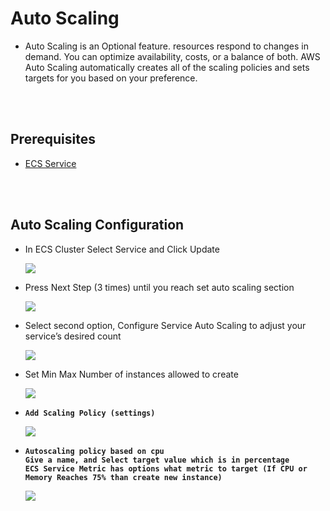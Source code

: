# Auto Scaling
- Auto Scaling is an Optional feature. resources respond to changes in demand. You can optimize availability, costs, or a balance of both. AWS Auto Scaling automatically creates all of the scaling policies and sets targets for you based on your preference.


<br/>
<br/>

## Prerequisites
- [ECS Service](https://github.com/cyber-netics/testX/blob/main/.assets/ecs/ecscluster.md#ecs-cluster)

<br/>
<br/>


## Auto Scaling Configuration
- In ECS Cluster Select Service and Click Update
  <p>
    <img src="https://github.com/cyber-netics/testX/blob/main/.assets/autoscaling/images/autoscaling-update-service.png"/>
  </p>


- Press Next Step (3 times) until you reach set auto scaling section
  <p>
    <img src="https://github.com/cyber-netics/testX/blob/main/.assets/autoscaling/images/autoscaling-section.png"/>
  </p>

- Select second option, Configure Service Auto Scaling to adjust your service’s desired count
  <p>
    <img src="https://github.com/cyber-netics/testX/blob/main/.assets/autoscaling/images/autoscaling-option.png"/>
  </p>

- Set Min Max Number of instances allowed to create
  <p>
    <img src="https://github.com/cyber-netics/testX/blob/main/.assets/autoscaling/images/autoscaling-min-max-instances.png"/>
  </p>


- **`Add Scaling Policy (settings)`**
  <p>
    <img src="https://github.com/cyber-netics/testX/blob/main/.assets/autoscaling/images/autoscaling-add-scaling-policy.png"/>
  </p>

- **`Autoscaling policy based on cpu`**\
 **`Give a name, and Select target value which is in percentage`**\
  **`ECS Service Metric has options what metric to target (If CPU or Memory Reaches 75% than create new instance)`**
  <p>
    <img src="https://github.com/cyber-netics/testX/blob/main/.assets/autoscaling/images/autoscaling-policy-config.png"/>
  </p>
